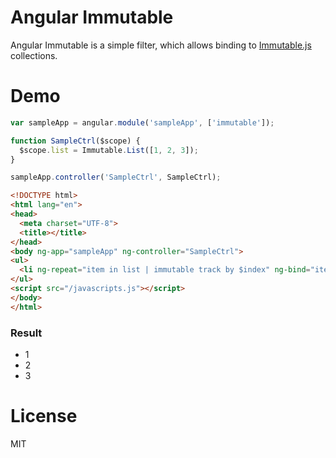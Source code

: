 # Angular Immutable

Angular Immutable is a simple filter, which allows binding to [Immutable.js](https://github.com/facebook/immutable-js) collections.

# Demo

```javascript
var sampleApp = angular.module('sampleApp', ['immutable']);

function SampleCtrl($scope) {
  $scope.list = Immutable.List([1, 2, 3]);
}

sampleApp.controller('SampleCtrl', SampleCtrl);
```

```html
<!DOCTYPE html>
<html lang="en">
<head>
  <meta charset="UTF-8">
  <title></title>
</head>
<body ng-app="sampleApp" ng-controller="SampleCtrl">
<ul>
  <li ng-repeat="item in list | immutable track by $index" ng-bind="item"></li>
</ul>
<script src="/javascripts.js"></script>
</body>
</html>
```

### Result

* 1
* 2
* 3

# License

MIT